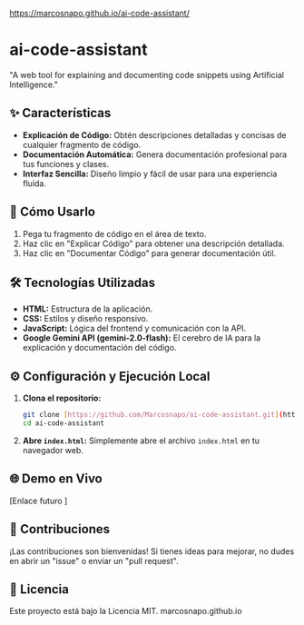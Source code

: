 https://marcosnapo.github.io/ai-code-assistant/

# ai-code-assistant
"A web tool for explaining and documenting code snippets using Artificial Intelligence."
## ✨ Características

- **Explicación de Código:** Obtén descripciones detalladas y concisas de cualquier fragmento de código.
- **Documentación Automática:** Genera documentación profesional para tus funciones y clases.
- **Interfaz Sencilla:** Diseño limpio y fácil de usar para una experiencia fluida.

## 🚀 Cómo Usarlo

1.  Pega tu fragmento de código en el área de texto.
2.  Haz clic en "Explicar Código" para obtener una descripción detallada.
3.  Haz clic en "Documentar Código" para generar documentación útil.

## 🛠️ Tecnologías Utilizadas

-   **HTML:** Estructura de la aplicación.
-   **CSS:** Estilos y diseño responsivo.
-   **JavaScript:** Lógica del frontend y comunicación con la API.
-   **Google Gemini API (gemini-2.0-flash):** El cerebro de IA para la explicación y documentación del código.

## ⚙️ Configuración y Ejecución Local

1.  **Clona el repositorio:**
    ```bash
    git clone [https://github.com/Marcosnapo/ai-code-assistant.git](https://github.com/Marcosnapo/ai-code-assistant.git)
    cd ai-code-assistant
    ```
2.  **Abre `index.html`:** Simplemente abre el archivo `index.html` en tu navegador web.

## 🌐 Demo en Vivo

[Enlace futuro ]

## 🤝 Contribuciones

¡Las contribuciones son bienvenidas! Si tienes ideas para mejorar, no dudes en abrir un "issue" o enviar un "pull request".

## 📄 Licencia

Este proyecto está bajo la Licencia MIT.
marcosnapo.github.io
